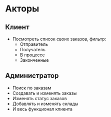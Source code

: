 # Акторы

## Клиент

- Посмотреть список своих заказов, фильтр:
  - Отправитель
  - Получатель
  - В процессе
  - Законченные

## Администратор

- Поиск по заказам
- Создавать и изменять заказы
- Изменять статус заказов
- Добавлять и изменять склады
- И весь функционал клиента
